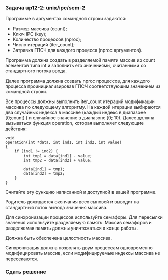 ### Задача up12-2: unix/ipc/sem-2

Программе в аргументах командной строки задаются:

-   Размер массива (count);
-   Ключ IPC (key);
-   Количество процессов (nproc);
-   Число итераций (iter\_count);
-   Затравка ГПСЧ для каждого процесса (nproc аргументов).

Программа должна создать в разделяемой памяти массив из count элементов
типа int и заполнить его значениями, считанными со стандартного потока
ввода.

Далее программа должна создать nproc процессов, для каждого процесса
проинициализировав ГПСЧ соответствующим значением из командной строки.

Все процессы должны выполнить iter\_count итераций модификации массива
по следующему алгоритму. На каждой итерации выбираются два случайных
индекса в массиве (каждый индекс в диапазоне \[0;count) ) и случайное
значение в диапазоне \[0; 10). Далее должна вызываться функция
operation, которая выполняет следующие действия:

    void
    operation(int *data, int ind1, int ind2, int value)
    {
        if (ind1 != ind2) {
            int tmp1 = data[ind1] - value;
            int tmp2 = data[ind2] + value;

            data[ind1] = tmp1;
            data[ind2] = tmp2;
        }
    }

Считайте эту функцию написанной и доступной в вашей программе.

Родитель дожидается окончания всех сыновей и выводит на стандартный
поток вывода значения массива.

Для синхронизации процессов используйте семафоры. Для пересылки значения
используйте разделяемую память. Массив семафоров и разделяемая память
должны уничтожаться в конце работы.

Должна быть обеспечена целостность массива.

Синхронизация должна позволять двум процессам одновременно
модифицировать массив, если модифицируемые индексы массива не
пересекаются.

### Сдать решение
